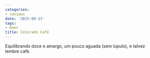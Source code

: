 ```yaml
---
categories:
- reviews
date: '2015-09-13'
tags:
- beer
title: Colorado Café
---
```


Equilibrando doce e amargo, um pouco aguada (sem lúpulo), e talvez lembre café.